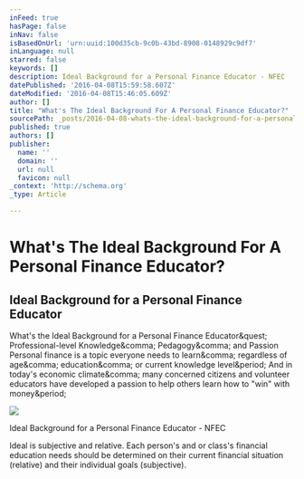 ```yaml
---
inFeed: true
hasPage: false
inNav: false
isBasedOnUrl: 'urn:uuid:100d35cb-9c0b-43bd-8908-0148929c9df7'
inLanguage: null
starred: false
keywords: []
description: Ideal Background for a Personal Finance Educator - NFEC
datePublished: '2016-04-08T15:59:58.607Z'
dateModified: '2016-04-08T15:46:05.609Z'
author: []
title: "What's The Ideal Background For A Personal Finance Educator?"
sourcePath: _posts/2016-04-08-whats-the-ideal-background-for-a-personal-finance-educator.md
published: true
authors: []
publisher:
  name: ''
  domain: ''
  url: null
  favicon: null
_context: 'http://schema.org'
_type: Article

---
```

# What's The Ideal Background For A Personal Finance Educator?

<article style=""><h1>Ideal Background for a Personal Finance Educator</h1><p>What's the Ideal Background for a Personal Finance Educator&amp;quest; Professional-level Knowledge&amp;comma; Pedagogy&amp;comma; and Passion Personal finance is a topic everyone needs to learn&amp;comma; regardless of age&amp;comma; education&amp;comma; or current knowledge level&amp;period; And in today's economic climate&amp;comma; many concerned citizens and volunteer educators have developed a passion to help others learn how to "win" with money&amp;period;</p><img src="https://www.financialeducatorscouncil.org/wp-content/uploads/2016/01/Curriculum-Featured-500.jpg" /></article>

Ideal Background for a Personal Finance Educator - NFEC

Ideal is subjective and relative. Each person's and or class's financial education needs should be determined on their current financial situation (relative) and their individual goals (subjective).